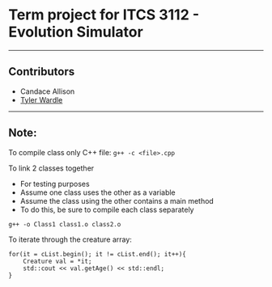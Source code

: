 # Term project for ITCS 3112 - Evolution Simulator #
---
## Contributors ##
* Candace Allison
* [Tyler Wardle](https://github.com/twardle)
---
## Note: ##

To compile class only C++ file: 
`g++ -c <file>.cpp`

To link 2 classes together
* For testing purposes
* Assume one class uses the other as a variable
* Assume the class using the other contains a main method
* To do this, be sure to compile each class separately 

`g++ -o Class1 class1.o class2.o`

To iterate through the creature array:

	for(it = cList.begin(); it != cList.end(); it++){
		Creature val = *it;
		std::cout << val.getAge() << std::endl;
	}
